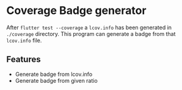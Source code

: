 # Coverage Badge generator

After `flutter test --coverage` a `lcov.info` has been generated in `./coverage` directory. This program can generate a
badge from that `lcov.info` file.

## Features

- Generate badge from lcov.info
- Generate badge from given ratio
